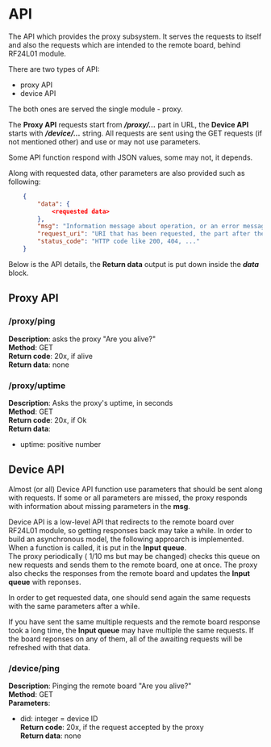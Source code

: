 # API

The API which provides the proxy subsystem. It serves the requests to itself and also the requests which are intended to the remote board, behind RF24L01 module.

There are two types of API:
- proxy API 
- device API

The both ones are served the single module - proxy.

The **Proxy API** requests start from ***/proxy/...*** part in URL, the **Device API** starts with ***/device/...*** string. All requests are sent using the GET requests (if not mentioned other) and use or may not use parameters.

Some API function respond with JSON values, some may not, it depends.


Along with requested data, other parameters are also provided such as following:
```json
    {
        "data": {
            <requested data>
        },
        "msg": "Information message about operation, or an error message, if any",
        "request_uri": "URI that has been requested, the part after the domain name",
        "status_code": "HTTP code like 200, 404, ..."
    }
```

Below is the API details, the **Return data** output is put down inside the ***data*** block.

## Proxy API

### /proxy/ping
**Description**: asks the proxy "Are you alive?"\
**Method**: GET\
**Return code**: 20x, if alive\
**Return data**: none


### /proxy/uptime
**Description**: Asks the proxy's uptime, in seconds\
**Method**: GET\
**Return code**: 20x, if Ok\
**Return data**: 
  - uptime: positive number


## Device API

Almost (or all) Device API function use parameters that should be sent along with requests. If some or all parameters are missed, the proxy responds with information about missing parameters in the **msg**.

Device API is a low-level API that redirects to the remote board over RF24L01 module, so getting responses back may take a while. In order to build an asynchronous model, the following approarch is implemented. When a function is called, it is put in the **Input queue**.  
The proxy periodically ( 1/10 ms but may be changed) checks this queue on new requests and sends them to the remote board, one at once. The proxy also checks the responses from the remote board and updates the **Input queue** with reponses.

In order to get requested data, one should send again the same requests with the same parameters after a while.

If you have sent the same multiple requests and the remote board response took a long time, the **Input queue** may have multiple the same requests. If the board reponses on any of them, all of the awaiting requests will be refreshed with that data.

### /device/ping
**Description**: Pinging the remote board "Are you alive?"\
**Method**: GET\
**Parameters**: 
  - did: integer = device ID\
**Return code**: 20x, if the request accepted by the proxy\
**Return data**: none

